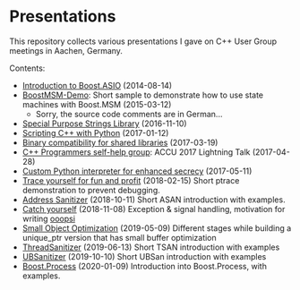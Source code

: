 # Presentations

This repository collects various presentations I gave on C++ User Group meetings in Aachen, Germany.

Contents:
 * [Introduction to Boost.ASIO](https://github.com/dermojo/presentations/tree/master/Introduction_to_Boost.ASIO) (2014-08-14)
 * [BoostMSM-Demo](https://github.com/dermojo/presentations/tree/master/BoostMSM-Demo):
   Short sample to demonstrate how to use state machines with Boost.MSM (2015-03-12)
    * Sorry, the source code comments are in German...
 * [Special Purpose Strings Library](https://github.com/dermojo/spsl) (2016-11-10)
 * [Scripting C++ with Python](https://github.com/dermojo/presentations/tree/master/Scripting_C++_with_Python) (2017-01-12)
 * [Binary compatibility for shared libraries](https://github.com/dermojo/presentations/tree/master/Binary_compatibility_for_shared_libraries) (2017-03-19)
 * [C++ Programmers self-help group](https://github.com/dermojo/presentations/blob/master/ACCU_2017_Lightning/C%2B%2B%20Programmers%20self-help%20group.pdf): ACCU 2017 Lightning Talk (2017-04-28)
 * [Custom Python interpreter for enhanced secrecy](https://github.com/dermojo/presentations/tree/master/Custom_Python_Interpreter) (2017-05-11)
 * [Trace yourself for fun and profit](https://github.com/dermojo/presentations/tree/master/Trace_yourself_for_fun_and_profit) (2018-02-15)
   Short ptrace demonstration to prevent debugging.
 * [Address Sanitizer](https://github.com/dermojo/presentations/tree/master/AddressSanitizer) (2018-10-11)
   Short ASAN introduction with examples.
 * [Catch yourself](https://github.com/dermojo/presentations/tree/master/Catch_Yourself/Catch%20yourself!%20(or_%20what%20to%20do%20in%20%E2%80%9Cooopsi%E2%80%9D%20situations).pdf) (2018-11-08)
   Exception & signal handling, motivation for writing [ooopsi](https://github.com/dermojo/ooopsi)
 * [Small Object Optimization](https://github.com/dermojo/presentations/tree/master/Small_Object_Optimization) (2019-05-09)
   Different stages while building a unique_ptr version that has small buffer optimization
 * [ThreadSanitizer](https://github.com/dermojo/presentations/tree/master/ThreadSanitizer) (2019-06-13)
   Short TSAN introduction with examples
 * [UBSanitizer](https://github.com/dermojo/presentations/tree/master/UBSanitizer) (2019-10-10)
   Short UBSan introduction with examples
 * [Boost.Process](https://github.com/dermojo/presentations/tree/master/Boost_Process) (2020-01-09)
   Introduction into Boost.Process, with examples.
